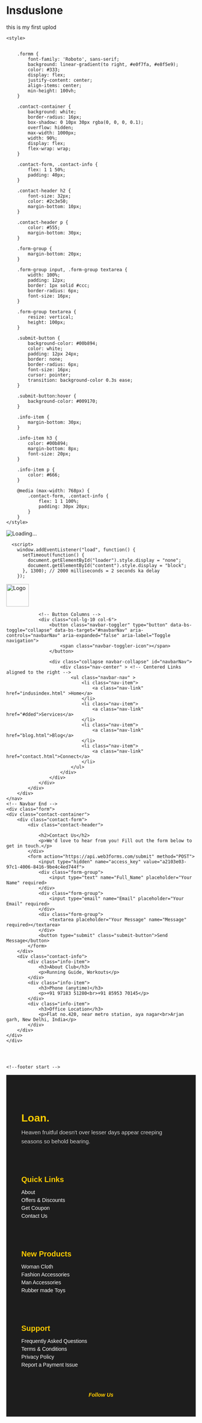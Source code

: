 # Insduslone
this is my first uplod 
<!DOCTYPE html>
<html lang="en">
<head>
    <meta charset="UTF-8">
    <meta name="viewport" content="width=device-width, initial-scale=1.0">
    <title>Contact Us</title>
    <link href="https://fonts.googleapis.com/css2?family=Roboto:wght@400;700&display=swap" rel="stylesheet">
    <link href="https://cdnjs.cloudflare.com/ajax/libs/bootstrap/5.3.0/css/bootstrap.min.css" rel="stylesheet">  
     <link rel="stylesheet" href="C:\Users\abhis\Desktop\INDUS\style.css">
     <link rel="stylesheet" href="https://cdnjs.cloudflare.com/ajax/libs/font-awesome/6.5.0/css/all.min.css">

    <style>
    

        .formm {
            font-family: 'Roboto', sans-serif;
            background: linear-gradient(to right, #e0f7fa, #e8f5e9);
            color: #333;
            display: flex;
            justify-content: center;
            align-items: center;
            min-height: 100vh;
        }

        .contact-container {
            background: white;
            border-radius: 16px;
            box-shadow: 0 10px 30px rgba(0, 0, 0, 0.1);
            overflow: hidden;
            max-width: 1000px;
            width: 90%;
            display: flex;
            flex-wrap: wrap;
        }

        .contact-form, .contact-info {
            flex: 1 1 50%;
            padding: 40px;
        }

        .contact-header h2 {
            font-size: 32px;
            color: #2c3e50;
            margin-bottom: 10px;
        }

        .contact-header p {
            color: #555;
            margin-bottom: 30px;
        }

        .form-group {
            margin-bottom: 20px;
        }

        .form-group input, .form-group textarea {
            width: 100%;
            padding: 12px;
            border: 1px solid #ccc;
            border-radius: 6px;
            font-size: 16px;
        }

        .form-group textarea {
            resize: vertical;
            height: 100px;
        }

        .submit-button {
            background-color: #00b894;
            color: white;
            padding: 12px 24px;
            border: none;
            border-radius: 6px;
            font-size: 16px;
            cursor: pointer;
            transition: background-color 0.3s ease;
        }

        .submit-button:hover {
            background-color: #009170;
        }

        .info-item {
            margin-bottom: 30px;
        }

        .info-item h3 {
            color: #00b894;
            margin-bottom: 8px;
            font-size: 20px;
        }

        .info-item p {
            color: #666;
        }

        @media (max-width: 768px) {
            .contact-form, .contact-info {
                flex: 1 1 100%;
                padding: 30px 20px;
            }
        }
    </style>
</head>
<body>
    <div id="loader">
        <img src="loder.gif" alt="Loading..." id="loader-img">
      </div>
      
   
      <script>
        window.addEventListener("load", function() {
          setTimeout(function() {
            document.getElementById("loader").style.display = "none";
            document.getElementById("content").style.display = "block";
          }, 1300); // 2000 milliseconds = 2 seconds ka delay
        });
</script>
    <!-- Navbar Start -->  
      <nav class="navbar navbar-expand-lg navbar-light bg-light sticky-top">  
        <div class="container-fluid">  
            <div class="row w-100 align-items-center">  
                <!-- First Column: Logo -->  
                <div class="col-lg-2 col-6">  
                    <a class="navbar-brand" href="index.html">  
                <img src="indus.logo.png" alt="Logo" class="img-fluid" style="height: 60px; width: auto;">  
                </a>  
                </div>  

                <!-- Button Columns -->  
                <div class="col-lg-10 col-6">  
                    <button class="navbar-toggler" type="button" data-bs-toggle="collapse" data-bs-target="#navbarNav" aria-controls="navbarNav" aria-expanded="false" aria-label="Toggle navigation">  
                        <span class="navbar-toggler-icon"></span>  
                    </button>  

                    <div class="collapse navbar-collapse" id="navbarNav">  
                        <div class="nav-center" > <!-- Centered Links aligned to the right -->  
                            <ul class="navbar-nav" >  
                                <li class="nav-item">  
                                    <a class="nav-link" href="indusindex.html" >Home</a>  
                                </li>  
                                <li class="nav-item">  
                                    <a class="nav-link" href="#dded">Services</a>  
                                </li>  
                                <li class="nav-item">  
                                    <a class="nav-link" href="blog.html">Blog</a>  
                                </li>  
                                <li class="nav-item">  
                                    <a class="nav-link" href="contact.html">Connect</a>  
                                </li>  
                            </ul>  
                        </div>  
                    </div>  
                </div>  
            </div>  
        </div>  
    </nav>  
    <!-- Navbar End --> 
    <div class="form"> 
    <div class="contact-container">
        <div class="contact-form">
            <div class="contact-header">
                
                <h2>Contact Us</h2>
                <p>We'd love to hear from you! Fill out the form below to get in touch.</p>
            </div>
            <form action="https://api.web3forms.com/submit" method="POST">
                <input type="hidden" name="access_key" value="a2103e03-97c1-4006-8416-9be4c4ed744f">
                <div class="form-group">
                    <input type="text" name="Full_Name" placeholder="Your Name" required>
                </div>
                <div class="form-group">
                    <input type="email" name="Email" placeholder="Your Email" required>
                </div>
                <div class="form-group">
                    <textarea placeholder="Your Message" name="Message" required></textarea>
                </div>
                <button type="submit" class="submit-button">Send Message</button>
            </form>
        </div>
        <div class="contact-info">
            <div class="info-item">
                <h3>About Club</h3>
                <p>Running Guide, Workouts</p>
            </div>
            <div class="info-item">
                <h3>Phone (anytime)</h3>
                <p>+91 97183 51280<br>+91 85953 70145</p>
            </div>
            <div class="info-item">
                <h3>Office Location</h3>
                <p>Flat no.420, near metro station, aya nagar<br>Arjan garh, New Delhi, India</p>
            </div>
        </div>
    </div>
    </div>




    <!--footer start -->
<footer style="background-color: #1d1d1d; color: #ffffff; padding: 40px 20px; font-family: 'Arial', sans-serif;">  
    <div style="display: flex; justify-content: space-between; flex-wrap: wrap; max-width: 1200px; margin: auto;">  
        <div style="flex: 1; min-width: 250px; margin: 20px;">  
            <h2 style="font-size: 28px; margin-bottom: 10px; color: #ffcc00;">Loan.</h2>  
            <p style="font-size: 15px; line-height: 1.6; margin: 10px 0; opacity: 0.8;">  
                Heaven fruitful doesn't over lesser days appear creeping seasons so behold bearing.  
            </p>  
        </div>  
        <div style="flex: 1; min-width: 200px; margin: 20px;">  
            <h3 style="font-size: 20px; margin-bottom: 10px; color: #ffcc00;">Quick Links</h3>  
            <ul style="list-style-type: none; padding: 0;">  
                <li style="margin: 5px 0;">  
                    <a href="#" style="color: #ffffff; text-decoration: none; transition: color 0.3s;">About</a>  
                </li>  
                <li style="margin: 5px 0;">  
                    <a href="#" style="color: #ffffff; text-decoration: none; transition: color 0.3s;">Offers & Discounts</a>  
                </li>  
                <li style="margin: 5px 0;">  
                    <a href="#" style="color: #ffffff; text-decoration: none; transition: color 0.3s;">Get Coupon</a>  
                </li>  
                <li style="margin: 5px 0;">  
                    <a href="#" style="color: #ffffff; text-decoration: none; transition: color 0.3s;">Contact Us</a>  
                </li>  
            </ul>  
        </div>  
        <div style="flex: 1; min-width: 200px; margin: 20px;">  
            <h3 style="font-size: 20px; margin-bottom: 10px; color: #ffcc00;">New Products</h3>  
            <ul style="list-style-type: none; padding: 0;">  
                <li style="margin: 5px 0;">  
                    <a href="#" style="color: #ffffff; text-decoration: none; transition: color 0.3s;">Woman Cloth</a>  
                </li>  
                <li style="margin: 5px 0;">  
                    <a href="#" style="color: #ffffff; text-decoration: none; transition: color 0.3s;">Fashion Accessories</a>  
                </li>  
                <li style="margin: 5px 0;">  
                    <a href="#" style="color: #ffffff; text-decoration: none; transition: color 0.3s;">Man Accessories</a>  
                </li>  
                <li style="margin: 5px 0;">  
                    <a href="#" style="color: #ffffff; text-decoration: none; transition: color 0.3s;">Rubber made Toys</a>  
                </li>  
            </ul>  
        </div>  
        <div style="flex: 1; min-width: 200px; margin: 20px;">  
            <h3 style="font-size: 20px; margin-bottom: 10px; color: #ffcc00;">Support</h3>  
            <ul style="list-style-type: none; padding: 0;">  
                <li style="margin: 5px 0;">  
                    <a href="#" style="color: #ffffff; text-decoration: none; transition: color 0.3s;">Frequently Asked Questions</a>  
                </li>  
                <li style="margin: 5px 0;">  
                    <a href="#" style="color: #ffffff; text-decoration: none; transition: color 0.3s;">Terms & Conditions</a>  
                </li>  
                <li style="margin: 5px 0;">  
                    <a href="#" style="color: #ffffff; text-decoration: none; transition: color 0.3s;">Privacy Policy</a>  
                </li>  
                <li style="margin: 5px 0;">  
                    <a href="#" style="color: #ffffff; text-decoration: none; transition: color 0.3s;">Report a Payment Issue</a>  
                </li>  
            </ul>  
        </div>  
    </div>  
    
<div style="text-align: center; margin-top: 30px;">  
      <h5 style="margin-bottom: 10px; color: #ffcc00;">Follow Us</h5>  
      <div style="margin-top: 10px;">
          <a href="#" style="color: #ffffff; margin: 0 15px; text-decoration: none; transition: color 0.3s;">
              <i class="fab fa-twitter fa-1x"></i>
          </a>  
          <a href="#" style="color: #ffffff; margin: 0 15px; text-decoration: none; transition: color 0.3s;">
              <i class="fab fa-facebook-f fa-1x"></i>
          </a>  
          <a href="#" style="color: #ffffff; margin: 0 15px; text-decoration: none; transition: color 0.3s;">
              <i class="fab fa-instagram fa-1x"></i>
          </a>  
            </div>
        </div> 
    
    
</footer> 
</body>
</html>
